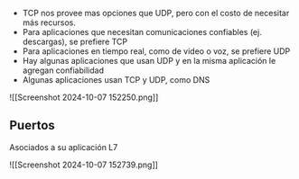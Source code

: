 
- TCP nos provee mas opciones que UDP, pero con el costo de necesitar más recursos.
- Para aplicaciones que necesitan comunicaciones confiables (ej. descargas), se prefiere TCP
- Para aplicaciones en tiempo real, como de video o voz, se prefiere UDP
- Hay algunas aplicaciones que usan UDP y en la misma aplicación le agregan confiabilidad
- Algunas aplicaciones usan TCP y UDP, como DNS

![[Screenshot 2024-10-07 152250.png]]

## Puertos

Asociados a su aplicación L7

![[Screenshot 2024-10-07 152739.png]]